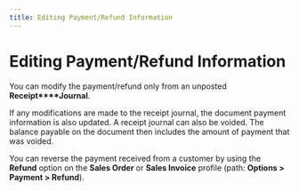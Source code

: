 ```yaml
---
title: Editing Payment/Refund Information
---
```


# Editing Payment/Refund Information


You can modify the payment/refund only from an unposted **Receipt****Journal**.


If any modifications are made to the receipt journal, the document payment  information is also updated. A receipt journal can also be voided. The  balance payable on the document then includes the amount of payment that  was voided.


You can reverse the payment received from a customer by using the **Refund** option on the **Sales 
 Order** or **Sales Invoice** profile  (path: **Options &gt; Payment &gt; Refund**).
